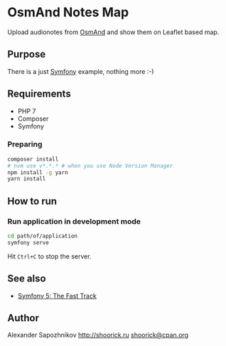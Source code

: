 OsmAnd Notes Map
================

Upload audionotes from [OsmAnd](https://osmand.net) and show them on Leaflet based map.

Purpose
-------

There is a just [Symfony](https://symfony.com/) example, nothing more :-)

Requirements
------------

* PHP 7
* Composer
* Symfony

### Preparing

```bash
composer install
# nvm use v*.*.* # when you use Node Version Manager
npm install -g yarn
yarn install
```

How to run
----------

### Run application in development mode

```bash
cd path/of/application
symfony serve
```

Hit `Ctrl+C` to stop the server.

See also
--------

* [Symfony 5: The Fast Track](https://symfony.com/book)

Author
------

Alexander Sapozhnikov
http://shoorick.ru
<shoorick@cpan.org>
